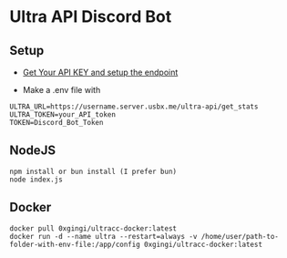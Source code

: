 # Ultra API Discord Bot

## Setup

* [Get Your API KEY and setup the endpoint](https://docs.ultra.cc/books/unofficial-utility-scripts/page/storagetraffic-api-endpoint)

* Make a .env file with 
```
ULTRA_URL=https://username.server.usbx.me/ultra-api/get_stats
ULTRA_TOKEN=your_API_token
TOKEN=Discord_Bot_Token
```

## NodeJS
```
npm install or bun install (I prefer bun)
node index.js
```

## Docker
```
docker pull 0xgingi/ultracc-docker:latest
docker run -d --name ultra --restart=always -v /home/user/path-to-folder-with-env-file:/app/config 0xgingi/ultracc-docker:latest
```
